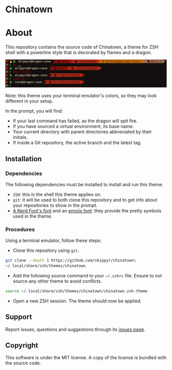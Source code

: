 # Chinatown
# About
This repository contains the source code of Chinatown, a theme for ZSH shell with a powerline style that is decorated by flames and a dragon.

![](preview.webp)

Note: this theme uses your terminal emulator's colors, so they may look different in your setup.

In the prompt, you will find:

- If your last command has failed, as the dragon will spit fire.
- If you have sourced a virtual environment, its base name.
- Your current directory with parent directories abbreviated by their initials.
- If inside a Git repository, the active branch and the latest tag.

## Installation
### Dependencies
The following dependencies must be installed to install and run this theme.

- `ZSH`: this is the shell this theme applies on.
- `git`: it will be used to both clone this repository and to get info about your repositories to show in the prompt.
- [A Nerd Font's font](https://www.nerdfonts.com/font-downloads) and an [emojis font](https://fonts.google.com/noto/specimen/Noto+Emoji): they provide the pretty symbols used in the theme.

### Procedures
Using a terminal emulator, follow these steps:

- Clone this repository using `git`.

```bash
git clone --depth 1 https://github.com/skippyr/chinatown\
~/.local/share/zsh/themes/chinatown
```

- Add the following source command to your `~/.zshrc` file. Ensure to not source any other theme to avoid conflicts.

```bash
source ~/.local/share/zsh/themes/chinatown/chinatown.zsh-theme
```

- Open a new ZSH session. The theme should now be applied.

## Support
Report issues, questions and suggestions through its [issues page](https://github.com/skippyr/chinatown/issues).

## Copyright
This software is under the MIT license. A copy of the license is bundled with the source code.

